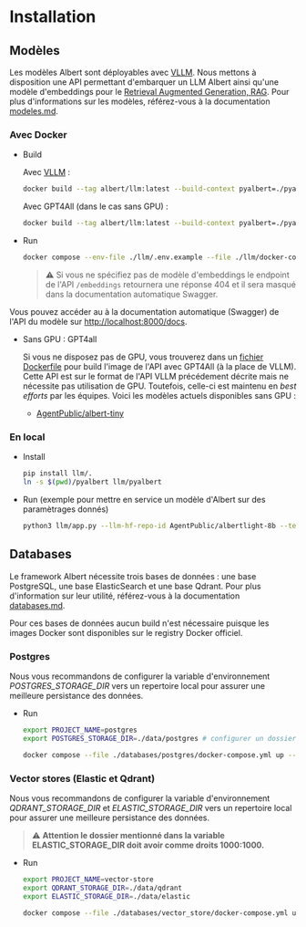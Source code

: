 # Installation

## Modèles

Les modèles Albert sont déployables avec [VLLM](https://docs.vllm.ai/en/latest/). Nous mettons à disposition une API permettant d'embarquer un LLM Albert ainsi qu'une modèle d'embeddings pour le [Retrieval Augmented Generation, RAG](https://en.wikipedia.org/wiki/Prompt_engineering#Retrieval-augmented_generation). Pour plus d'informations sur les modèles, référez-vous à la documentation [modeles.md](./modeles.md).

### Avec Docker

* Build

    Avec [VLLM](https://docs.vllm.ai/en/latest/) :
    ```bash
    docker build --tag albert/llm:latest --build-context pyalbert=./pyalbert --file ./llm/Dockerfile ./llm
    ```

    Avec GPT4All (dans le cas sans GPU) :
    ```bash
    docker build --tag albert/llm:latest --build-context pyalbert=./pyalbert --file ./contrib/gpt4all/Dockerfile ./contrib/gpt4all
    ```

* Run

    ```bash
    docker compose --env-file ./llm/.env.example --file ./llm/docker-compose.yml up --detach
    ```

    > ⚠️ Si vous ne spécifiez pas de modèle d'embeddings le endpoint de l'API `/embeddings` retournera une réponse 404 et il sera masqué dans la documentation automatique Swagger.

Vous pouvez accéder au à la documentation automatique (Swagger) de l'API du modèle sur [http://localhost:8000/docs](http://localhost:8000/docs).

* Sans GPU : GPT4all

    Si vous ne disposez pas de GPU, vous trouverez dans un [fichier Dockerfile](../../contrib/gpt4all/Dockerfile) pour build l'image de l'API avec GPT4All (à la place de VLLM). Cette API est sur le format de l'API VLLM précédement décrite mais ne nécessite pas utilisation de GPU. Toutefois, celle-ci est maintenu en *best efforts* par les équipes. Voici les modèles actuels disponibles sans GPU :

    - [AgentPublic/albert-tiny](https://huggingface.co/AgentPublic/albert-tiny)


### En local

* Install
    ```bash
    pip install llm/.
    ln -s $(pwd)/pyalbert llm/pyalbert
    ```

* Run (exemple pour mettre en service un modèle d'Albert sur des paramètrages donnés)

    ```bash
    python3 llm/app.py --llm-hf-repo-id AgentPublic/albertlight-8b --tensor-parallel-size 1 --gpu-memory-utilization 0.4 --models-dir ~/_models --host 0.0.0.0 --port 8088
    ```


## Databases 

Le framework Albert nécessite trois bases de données : une base PostgreSQL, une base ElasticSearch et une base Qdrant. Pour plus d'information sur leur utilité, référez-vous à la documentation [databases.md](./databases.md).

Pour ces bases de données aucun build n'est nécessaire puisque les images Docker sont disponibles sur le registry Docker officiel.

### Postgres

Nous vous recommandons de configurer la variable d'environnement *POSTGRES_STORAGE_DIR* vers un repertoire local pour assurer une meilleure persistance des données.

* Run

    ```bash
    export PROJECT_NAME=postgres
    export POSTGRES_STORAGE_DIR=./data/postgres # configurer un dossier local

    docker compose --file ./databases/postgres/docker-compose.yml up --detach
    ```

### Vector stores (Elastic et Qdrant)

Nous vous recommandons de configurer la variable d'environnement *QDRANT_STORAGE_DIR* et *ELASTIC_STORAGE_DIR* vers un repertoire local pour assurer une meilleure persistance des données.

> ⚠️ **Attention le dossier mentionné dans la variable ELASTIC_STORAGE_DIR doit avoir comme droits 1000:1000.** 

* Run
    ```bash
    export PROJECT_NAME=vector-store
    export QDRANT_STORAGE_DIR=./data/qdrant
    export ELASTIC_STORAGE_DIR=./data/elastic

    docker compose --file ./databases/vector_store/docker-compose.yml up --detach
    ```
